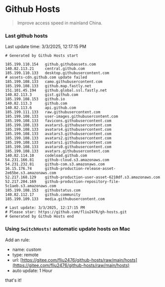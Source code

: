 # Github Hosts

> Improve access speed in mainland China.

### Last github hosts

Last update time: 3/3/2025, 12:17:15 PM

```base
# Generated by Github Hosts start 

185.199.110.154   github.githubassets.com
140.82.113.21     central.github.com
185.199.110.133   desktop.githubusercontent.com
# assets-cdn.github.com update failed
185.199.108.133   camo.githubusercontent.com
185.199.108.133   github.map.fastly.net
151.101.45.194    github.global.ssl.fastly.net
140.82.113.3      gist.github.com
185.199.108.153   github.io
140.82.113.3      github.com
140.82.113.6      api.github.com
185.199.111.133   raw.githubusercontent.com
185.199.108.133   user-images.githubusercontent.com
185.199.108.133   favicons.githubusercontent.com
185.199.108.133   avatars5.githubusercontent.com
185.199.108.133   avatars4.githubusercontent.com
185.199.108.133   avatars3.githubusercontent.com
185.199.108.133   avatars2.githubusercontent.com
185.199.108.133   avatars1.githubusercontent.com
185.199.108.133   avatars0.githubusercontent.com
185.199.108.133   avatars.githubusercontent.com
140.82.114.10     codeload.github.com
54.231.166.81     github-cloud.s3.amazonaws.com
54.231.232.81     github-com.s3.amazonaws.com
16.15.176.74      github-production-release-asset-2e65be.s3.amazonaws.com
52.217.168.129    github-production-user-asset-6210df.s3.amazonaws.com
52.217.204.169    github-production-repository-file-5c1aeb.s3.amazonaws.com
185.199.108.153   githubstatus.com
140.82.112.17     github.community
185.199.109.133   media.githubusercontent.com

# Last update: 3/3/2025, 12:17:15 PM
# Please star: https://github.com/fliu2476/gh-hosts.git
# Generated by Github Hosts end
```

### Using `SwitchHosts!` automatic update hosts on Mac
Add an rule:
- name: custom
- type: remote
- url: [https://gitee.com/fliu2476/github-hosts/raw/main/hosts](https://gitee.com/fliu2476/github-hosts/raw/main/hosts)
- auto update: 1 Hour

that's it!

